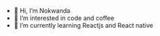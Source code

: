 - 👋 Hi, I’m Nokwanda
- 👀 I’m interested in code and coffee
- 🌱 I’m currently learning Reactjs and React native

<!---
Nokwanda-mlab/Nokwanda-mlab is a ✨ special ✨ repository because its `README.md` (this file) appears on your GitHub profile.
You can click the Preview link to take a look at your changes.
--->
